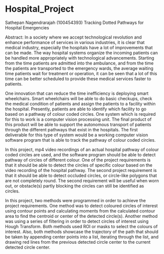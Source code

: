 # Hospital_Project
Sathepan Nagendrarajah (100454393) 
Tracking Dotted Pathways for Hospital Emergencies

Abstract:
  In a society where we accept technological revolution and enhance performance of services in various industries, it is clear that medical industry, especially the hospitals have a lot of improvements that can be made. The way hospital systems organize the incoming patients can be handled more appropriately with technological advancements. Starting from the time patients are admitted into the ambulance, and from the time the patients are transported to the emergency wards, the average waiting time patients wait for treatment or operation, it can be seen that a lot of this time can be better scheduled to provide these medical services faster to patients.  

  One innovation that can reduce the time inefficiency is deploying smart wheelchairs. Smart wheelchairs will be able to do basic checkups, check the medical condition of patients and assign the patients to a facility within the hospital. Presently, patients are able to identify which facility to go based on a pathway of colour coded circles. One system which is required for this to work is a computer vision processing unit. The final product of this product will be able to support the autonomous transport of patients through the different pathways that exist in the hospitals. The first deliverable for this type of system would be a working computer vision software program that is able to track the pathway of colour coded circles. 

  In this project, mp4 video recordings of an actual hospital pathway of colour coded circles are used, and the software program should be able to detect pathway of circles of different colour. One of the project requirements is that it should be able to detect the circles of specific colour based on the video recording of the hospital pathway. The second project requirement is that it should be able to detect occluded circles, or circle-like polygons that are not completely round. The second requirement will be useful when worn out, or obstacle(s) partly blocking the circles can still be identified as circles. 

  In this project, two methods were programmed in order to achieve the project requirements. One method was to detect coloured circles of interest using contour points and calculating moments from the calculated contour area to find the centroid or center of the detected circle(s). Another method was using a series of filtering in order to detect circles of interest using Hough Transform. Both methods used ROI or masks to select the colours of interest. Also, both methods showcase the trajectory of the path that should be taken by appending center points into a list, iterating through the list, and drawing red lines from the previous detected circle center to the current detected circle center.

